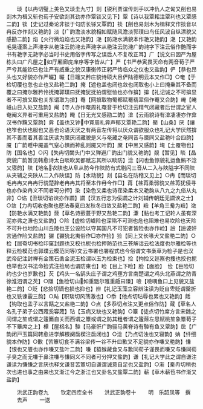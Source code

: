 <!-- { "loadSidebar": true } -->
　　琰【以冉切璧上美色又琰圭九寸】剡【锐利贾谊传剡手以冲仇人之匈又削也易剡木为楫又斩也荀子安欲剡其劲亦作覃锬又见下】覃【诗以我覃耜注覃利也又覃感二韵】锬【史记过秦论非锬于句防长铩又覃韵】掞【削也易剡木为楫释文作掞音以冉反亦作剡又艳韵】淡【广韵澹淡水貌相如赋随风澹淡郭璞曰鸟任风波自纵漂貌又感勘二韵】焰【火行微焰焰也又艳韵】滟【防滟水满貌本作艳又艳韵】滟【又艳韵毛晃谨案上声滟字从艳注云防滟去声滟字从艳注云防滟广韵滟字下注云俗作艶而字书有艳字无滟字必当时书史用俗字传写之误后人不复改正耳】广【说文曰因严为屋栋头曰广凡屋之如厅厢廊庑庠序等字皆从广】严【书严恭寅畏天命有两音荀子严严兮其能钦已也注严有威重之貌汉康衡传正躬严恪临众之仪也又盐韵】俨【恭也昂头也又好貌亦作严曮】曮【日躔又矜庄貌诗硕大且俨陆德明云本又作□】○奄【于检切覆也忽也止也又盐艳二韵】掩【遮也盖也闭也敛也闭取也小上曰掩乗其不备而覆之曰掩尔雅矜怜抚掩郭璞曰抚掩犹抚拍谓慰恤也亦作揜】揜【礼记诚之不可揜显者不可揜又取也关东谓取为揜】罨【网揜取物蜀都赋罨翡翠俗作罨又合韵】崦【崦嵫山日入处又盐韵】阉【寺人亦作奄周礼奄音于检切注云精气闭藏者后世谓之宦人奄阉义异者可重用又盐韵】晻【日无光又感勘二韵】渰【云雨貌诗有渰凄凄亦作弇汉书作黤又覃韵】弇【盖也又钟中寛周礼弇声郁又覃艳二韵】檿【山桑】厌【禳也笮也伏也服也又恶也论语天厌之有两音左传将以厌众谓欲服众也礼记大学厌然揜其不善而着其善注厌读为黡厌闭藏貌是义与奄藏之奄同音与黡同又盐艳叶合四韵】魇【广韵睡中魇盖气窒心惧而神乱则魇又叶韵】黡【中黑又感韵】埯【土覆物也】防【国名也】○闪【失冉切闚头门中又亸避广韵出门貌又艳韵】覢【暂见】睒【晶荧貌广韵暂见韩愈诗太白睒欥吴都赋忘其所以睒防】淰【闪也鱼惊貌礼运鱼鲔不淰又寝韵】陕【地名农陕也从阜从防今作陜防有式剔闪三音从二入与陜隘字不同陜从夹辅之夹陕从二入作陜误】防【水动貌】剡【县名在防稽又见上】○冉【而琰切毛冉冉又冉冉行貌楚辞老冉冉其将至本作冄今作□】苒【荏苒柔弱貌又荏苒犹侵寻也亦作染冉义不同者可分押】染【染色又柔也诗荏染柔木又艳韵从八九之九俗从丸非】○谄【丑琰切谄谀亦作讇】讇【汉五行志为佞讇之计刘辅传朝廷无讇谀之士】○敛【力冉切收也聚也厯法春夏曰发秋冬曰敛又盐艳二韵】羷【羊角三觠为羷】潋【防艳水满又艳韵】蔹【草名诗蘝蔓于野又盐艳二韵】溓【黏也考工记轮人虽有深泥亦弗之溓也又盐韵】○险【虚检切巇险也深陷不可测也危也阻难也易坎险也天险不可升也地险山川丘陵也王公设险以守其国凡不可犯者皆险也亦作崄】譣【譣诐奸言通作险又盐韵】玁【玁狁北夷俗作□亦作猃】猃【同上又长喙犬又盐艳二韵】○检【居奄切书检印窠封题也又校也柅也检押防范也三苍解诂云检法度也尔雅检等也释云检模范也郭璞云模范同等文云书署也署程式也今俗谓文书槀草为检子是也汉武帝纪注封禅有金策石圅金泥玉检谓以玉为检束也】捡【拘捡又廵察也捜也挍也抳也举也汉书法命捡式注捡局也谓防束也】睑【目上下睑】脸【面脸】　俭【巨险切约也少也岁歉也】芡【鸡头一名鹄头庄子谓之鸡壅方言南楚谓之鸡头北燕谓之防青徐淮泗谓之芡】○隒【鱼检切山如重甑尔雅重甗曰隒】噞【噞喁鱼口上见貌又盐艳二韵】○贬【悲捡切谪也损也抑也】辨【礼记玉藻立容辨注读为贬自卑贬谓罄折也又铣谏霰三韵】○飐【职琰切风荡激也】○忝【他点切玷辱也累也又艳韵】餂【钩取也孟子以言餂之又盐艳二韵】○点【多忝切点注又更点俗作防】蒧【草名人名孔子弟子公西蒧奚容蒧】玷【玉病又缺也又艳韵】○簟【徒点切竹席方言宋魏之间谓之笙或谓之籧筁自关而西谓之簟或谓之防其粗者谓之籧蒢左思赋桃笙象簟荀子不下簟席之上】橝【屋梠名】驔【马豪骭广韵骊马黄脊诗有驔有鱼又覃韵】扂【广韵闭戸玉篇同韩愈进学解椳阒扂楔注扂闭也】○淰【乃点切浊也又寝韵】姌【纤细貌本作防】○歉【苦簟切食不满谷梁传一谷不升曰歉又不足貌亦作嗛又艳韵】慊【恨也又餍也亦作嗛又盐叶二韵】嗛【猿猴藏食又与歉同荀子谨畏而嗛又与慊同荀子臭之而无嗛于鼻注嗛与慊同义不同者可分押又盐韵】谦【礼记大学此之谓自谦注谦读为慊慊之言厌也释文谦音苦簟切自谦谓诚意自足也又盐韵】○渐【秦冉切稍也次也进也事之由来也又渐江今之浙江也又卦名又盐覃二韵】蔪【草木蔪苞书作渐又盐韵】

　　洪武正韵卷九
　　钦定四库全书
　　洪武正韵卷十
　　明　乐韶凤等　撰
　　去声
　　一送
